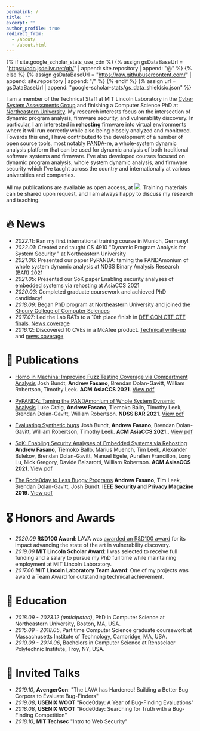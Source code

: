 ```yaml
---
permalink: /
title: ""
excerpt: ""
author_profile: true
redirect_from: 
  - /about/
  - /about.html
---
```


{% if site.google_scholar_stats_use_cdn %}
{% assign gsDataBaseUrl = "https://cdn.jsdelivr.net/gh/" | append: site.repository | append: "@" %}
{% else %}
{% assign gsDataBaseUrl = "https://raw.githubusercontent.com/" | append: site.repository | append: "/" %}
{% endif %}
{% assign url = gsDataBaseUrl | append: "google-scholar-stats/gs_data_shieldsio.json" %}

<span class='anchor' id='about-me'></span>
I am a member of the Technical Staff at MIT Lincoln Laboratory in the [Cyber System Assessments Group](https://www.ll.mit.edu/r-d/cyber-security-and-information-sciences/cyber-system-assessments) and finishing a Computer Science PhD at <a href="https://www.khoury.northeastern.edu/" target="_blank">Northeastern University</a>. My research interests focus on the intersection of dynamic program analysis, firmware security, and vulnerability discovery. In particular, I am interested in **rehosting** firmware into virtual environments where it will run correctly while also being closely analyzed and monitored. Towards this end, I have contributed to the development of a number of open source tools, most notably <a href="https://panda.re" target="_blank">PANDA-re</a>, a whole-system dynamic analysis platform that can be used for dynamic analysis of both traditional software systems and firmware. I've also developed courses focused on dynamic program analysis, whole system dynamic analysis, and firmware security which I've taught across the country and internationally at various universities and companies.

All my publications are available as open access, at <a href='https://scholar.google.com/citations?user=Y9XVfSIAAAAJ'><img src="https://img.shields.io/endpoint?url={{ url | url_encode }}&logo=Google%20Scholar&labelColor=f6f6f6&color=9cf&style=flat&label=citations"></a>. Training materials can be shared upon request, and I am always happy to discuss my research and teaching.

# 🔥 News
- *2022.11*: Ran my first international training course in Munich, Germany!
- *2022.01*: Created and taught <emph>CS 4910</emph> &quot;Dynamic Program Analysis for System Security &quot; at Northeastern University
- *2021.06*: Presented our paper <emph>PyPANDA: taming the PANDAmonium of whole system dynamic analysis</emph> at NDSS Binary Analysis Research (BAR) 2021
- *2021.05*: Presented our SoK paper <emph>Enabling security analyses of embedded systems via rehosting</emph> at AsiaCCS 2021
- *2020.03*: Completed graduate coursework and achieved PhD candidacy!
- *2018.09*: Began PhD program at Northeastern University and joined the <a href="https://www.khoury.northeastern.edu/" target="_blank">Khoury College of Computer Sciences</a>
- *2017.07*: Led the Lab RATs to a 10th place finish in <a href="https://www.defcon.org/html/links/dc-ctf.html" target="_blank">DEF CON CTF CTF finals</a>. <a href="https://news.mit.edu/2017/mit-team-lincoln-laboratory-scores-big-at-def-con-hacking-competition-0918" target="_blank">News coverage</a>
- *2016.12*: Discovered 10 CVEs in a McAfee product. <a href="https://nation.state.actor">Technical write-up</a> and <a href="https://www.theregister.com/2016/12/13/boffin_dishes_10_mcafee_enterprise_bugs_for_chained_rce_root_death/" target="_blank">news coverage</a>

# 📝 Publications 

- [Homo in Machina: Improving Fuzz Testing Coverage via Compartment Analysis](https://scholar.google.com/citations?view_op=view_citation&hl=en&user=Y9XVfSIAAAAJ&citation_for_view=Y9XVfSIAAAAJ:YsMSGLbcyi4C) Josh Bundt, **Andrew Fasano**, Brendan Dolan-Gavitt, William Robertson, Timothy Leek. **ACM AsiaCCS 2021**. [View pdf](https://arxiv.org/pdf/2212.11162.pdf)

- [PyPANDA: Taming the PANDAmonium of Whole System Dynamic Analysis](https://scholar.google.com/citations?view_op=view_citation&hl=en&user=Y9XVfSIAAAAJ&citation_for_view=Y9XVfSIAAAAJ:zYLM7Y9cAGgC) Luke Craig, **Andrew Fasano**,  Tiemoko Ballo, Timothy Leek, Brendan Dolan-Gavitt, William Robertson. **NDSS BAR 2021**. [View pdf](https://www.ndss-symposium.org/wp-content/uploads/bar2021_23001_paper.pdf) 

- [Evaluating Synthetic bugs](https://scholar.google.com/citations?view_op=view_citation&hl=en&user=Y9XVfSIAAAAJ&citation_for_view=Y9XVfSIAAAAJ:Tyk-4Ss8FVUC) Josh Bundt, **Andrew Fasano**, Brendan Dolan-Gavitt, William Robertson, Timothy Leek. **ACM AsiaCCS 2021.**. [View pdf](https://dl.acm.org/doi/pdf/10.1145/3433210.3453096)

- [SoK: Enabling Security Analyses of Embedded Systems via Rehosting](https://scholar.google.com/citations?view_op=view_citation&hl=en&user=Y9XVfSIAAAAJ&citation_for_view=Y9XVfSIAAAAJ:IjCSPb-OGe4C)
**Andrew Fasano**, Tiemoko Ballo, Marius Muench, Tim Leek, Alexander Bulekov, Brendan Dolan-Gavitt, Manuel Egele, Aurelien Francillon, Long Lu, Nick Gregory, Davide Balzarotti, William Robertson. **ACM AsisaCCS 2021**. [View pdf](https://dspace.mit.edu/handle/1721.1/130505)

- [The Rode0day to Less Buggy Programs](https://scholar.google.com/citations?view_op=view_citation&hl=en&user=Y9XVfSIAAAAJ&citation_for_view=Y9XVfSIAAAAJ:2osOgNQ5qMEC) **Andrew Fasano**, Tim Leek, Brendan Dolan-Gavitt, Josh Bundt. **IEEE Security and Privacy Magazine 2019**. [View pdf](https://messlab.moyix.net/papers/rode0day_spmag19.pdf)


# 🎖 Honors and Awards
- *2020.09* **R&D100 Award**: LAVA was [awarded an R&D100 award](https://www.rdworldonline.com/rd-100-2020-winner/lava-large-scale-vulnerability-addition/) for its impact advancing the state of the art in vulnerability discovery.
- *2019.09* **MIT Lincoln Scholar Award**: I was selected to receive full funding and a salary to pursue my PhD full time while maintaining employment at MIT Lincoln Laboratory.
- *2017.06* **MIT Lincoln Laboratory Team Award**: One of my projects was award a Team Award for outstanding technical achievement.

# 📖 Education
- *2018.09 - 2023.12 (anticipated)*, PhD in Computer Science at Northeastern University, Boston, MA, USA.
- *2015.09 - 2018.05*, Part time Computer Science graduate coursework at Massachusetts Institute of Technology, Cambridge, MA, USA.
- *2010.09 - 2014.06*, Bachelors in Computer Science at Rensselaer Polytechnic Institute, Troy, NY, USA.

# 💬 Invited Talks
- *2019.10*, **AvengerCon**: "The LAVA has Hardened! Building a Better Bug Corpora to Evaluate Bug-Finders"
- *2019.08*, **USENIX WOOT** "Rode0day: A Year of Bug-Finding Evaluations"
- *2018.08*, **USENIX WOOT** "Rode0day: Searching for Truth with a Bug-Finding Competition"
- *2018.10*, **MIT Techsec** "Intro to Web Security"